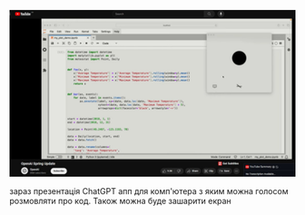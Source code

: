 <!--
date: 2024-05-13T20:19:56
photo: ![Photo](2024-05-13-20-19-56.jpg)


-->

![Photo](2024-05-13-20-19-56.jpg)

зараз презентація ChatGPT апп для комп'ютера з яким можна голосом розмовляти про код. Також можна буде зашарити екран